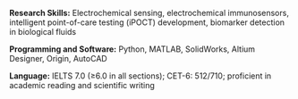 **Research Skills:** Electrochemical sensing, electrochemical immunosensors, intelligent point-of-care testing (iPOCT) development, biomarker detection in biological fluids

**Programming and Software:** Python, MATLAB, SolidWorks, Altium Designer, Origin, AutoCAD

**Language:** IELTS 7.0 (≥6.0 in all sections); CET-6: 512/710; proficient in academic reading and scientific writing
